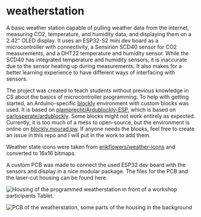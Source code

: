 # weatherstation

A basic weather station capable of pulling weather data from the internet, measuring CO2, temperature, and humidity data, and displaying them on a 2.42" OLED display. It uses an ESP32-S2 mini dev board as a microcontroller with connectivity, a Sensirion SCD40 sensor for CO2 measurements, and a DHT22 temperature and humidity sensor. While the SCD40 has integrated temperature and humidity sensors, it is inaccurate due to the sensor heating up during measurements. It also makes for a better learning experience to have different ways of interfacing with sensors.

The project was created to teach students without previous knowledge in CS about the basics of microcontroller programming. To help with getting started, an Arduino-specific [blockly](https://developers.google.com/blockly?hl=de) environment with custom blocks was used. It is based on [plamprecht/Ardublockly-ESP](https://github.com/plamprecht/Ardublockly-ESP), which is based on [carlosperate/ardublockly](https://github.com/carlosperate/ardublockly). Some blocks might not work entirely as expected. Currently, it is too much of a mess to open-source, but the environment is online on [blockly.mourad.pw](https://blockly.mourad.pw/ardublockly/index.html). If anyone needs the blocks, feel free to create an issue in this repo and I will put in the work to add them. 

Weather state icons were taken from [erikflowers/weather-icons](https://github.com/erikflowers/weather-icons) and converted to 16x16 bitmaps.

A custom PCB was made to connect the used ESP32 dev board with the sensors and display in a nice modular package. The files for the PCB and the laser-cut housing can be found here.

![Housing of the programmed weatherstation in front of a workshop participants Tablet.](https://github.com/AminMourad/weatherstation/blob/main/media/weatherstation_housing.png?raw=true)

![PCB of the weatherstation, some parts of the housing in the background](https://github.com/AminMourad/weatherstation/blob/main/media/weatherstation_PCB.png?raw=true)

